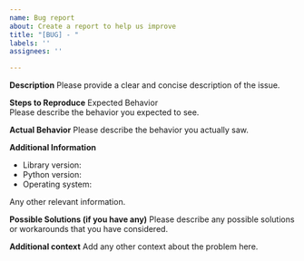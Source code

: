 ```yaml
---
name: Bug report
about: Create a report to help us improve
title: "[BUG] - "
labels: ''
assignees: ''

---
```


**Description**
Please provide a clear and concise description of the issue.

**Steps to Reproduce**
Expected Behavior  
Please describe the behavior you expected to see.

**Actual Behavior**
Please describe the behavior you actually saw.

**Additional Information**
- Library version:
- Python version:
- Operating system:

Any other relevant information.

**Possible Solutions (if you have any)**
Please describe any possible solutions or workarounds that you have considered.

**Additional context**
Add any other context about the problem here.

